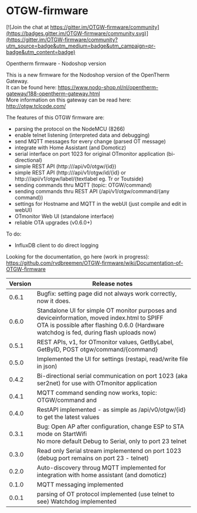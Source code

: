 # OTGW-firmware

[![Join the chat at https://gitter.im/OTGW-firmware/community](https://badges.gitter.im/OTGW-firmware/community.svg)](https://gitter.im/OTGW-firmware/community?utm_source=badge&utm_medium=badge&utm_campaign=pr-badge&utm_content=badge)

Opentherm firmware - Nodoshop version

This is a new firmware for the Nodoshop version of the OpenTherm Gateway.  
It can be found here: https://www.nodo-shop.nl/nl/opentherm-gateway/188-opentherm-gateway.html  
More information on this gateway can be read here: http://otgw.tclcode.com/  

The features of this OTGW firmware are:
- parsing the protocol on the NodeMCU (8266)
- enable telnet listening (interpreted data and debugging)
- send MQTT messages for every change  (parsed OT message)
- integrate with Home Assistant (and Domoticz)
- serial interface on port 1023 for original OTmonitor application (bi-directional)
- simple REST API (http://<ip>/api/v0/otgw/{id})
- simple REST API (http://<ip>/api/v1/otgw/id/{id} or http://<ip>/api/v1/otgw/label/{textlabel eg. Tr or Toutside} 
- sending commands thru MQTT (topic: OTGW/command) 
- sending commands thru REST API (/api/v1/otgw/command/{any command})
- settings for Hostname and MQTT in the webUI (just compile and edit in webUI)
- OTmonitor Web UI (standalone interface)
- reliable OTA upgrades (v0.6.0+)

To do:
- InfluxDB client to do direct logging 

Looking for the documentation, go here (work in progress):  <br> https://github.com/rvdbreemen/OTGW-firmware/wiki/Documentation-of-OTGW-firmware
  
| Version | Release notes |
|-|-|
| 0.6.1 | Bugfix: setting page did not always work correctly, now it does. |
| 0.6.0 | Standalone UI for simple OT monitor purposes and deviceinformation, moved index.html to SPIFF <br>OTA is possible after flashing 0.6.0 (Hardware watchdog is fed, during flash uploads now) |
| 0.5.1 | REST APIs, v1, for OTmonitor values, GetByLabel, GetByID, POST otgw/command/{command} |
| 0.5.0 | Implemented the UI for settings (restapi, read/write file in json) |
| 0.4.2 | Bi-directional serial communication on port 1023 (aka ser2net) for use with OTmonitor application|   
| 0.4.1 | MQTT command sending now works, topic: OTGW/command and |   
| 0.4.0 | RestAPI implemented - as simple as <ip>/api/v0/otgw/{id} to get the latest values |   
| 0.3.1 | Bug: Open AP after configuration, change ESP to STA mode on StartWifi <br> No more default Debug to Serial, only to port 23 telnet |   
| 0.3.0 | Read only Serial stream implementend on port 1023 (debug port remains on port 23 - telnet) |   
| 0.2.0 | Auto-discovery throug MQTT implemented for integration with home assistant (and domoticz)     |
| 0.1.0 | MQTT messaging implemented |
| 0.0.1 | parsing of OT protocol implemented (use telnet to see)   Watchdog implemented |